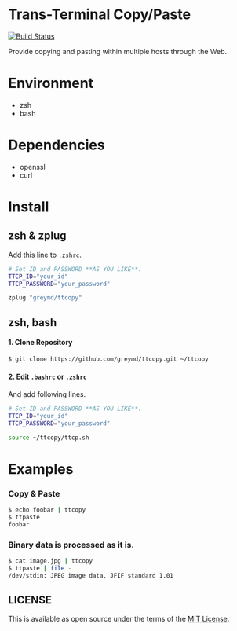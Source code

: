 # Trans-Terminal Copy/Paste

[![Build Status](https://travis-ci.org/greymd/ttcopy.svg?branch=master)](https://travis-ci.org/greymd/ttcopy)

Provide copying and pasting within multiple hosts through the Web.

# Environment
  * zsh
  * bash

# Dependencies
  * openssl
  * curl

# Install

## zsh & zplug

Add this line to `.zshrc`.

```sh
# Set ID and PASSWORD **AS YOU LIKE**.
TTCP_ID="your_id"
TTCP_PASSWORD="your_password"

zplug "greymd/ttcopy"
```

## zsh, bash

#### 1. Clone Repository

```sh
$ git clone https://github.com/greymd/ttcopy.git ~/ttcopy
```

#### 2. Edit `.bashrc` or `.zshrc`

And add following lines.

```sh
# Set ID and PASSWORD **AS YOU LIKE**.
TTCP_ID="your_id"
TTCP_PASSWORD="your_password"

source ~/ttcopy/ttcp.sh
```

# Examples

### Copy & Paste

```sh
$ echo foobar | ttcopy
$ ttpaste
foobar
```

### Binary data is processed as it is.

```sh
$ cat image.jpg | ttcopy
$ ttpaste | file -
/dev/stdin: JPEG image data, JFIF standard 1.01
```

## LICENSE

This is available as open source under the terms of the [MIT License](http://opensource.org/licenses/MIT).
